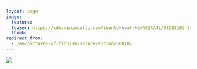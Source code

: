 ```yaml
---
layout: page
image:
  feature:
  teaser: https://cdn.minimuutti.com/luontokuvat/kev%C3%A4t/DSC05103-245px.jpg
  thumb:
redirect_from:
  - /en/pictures-of-finnish-nature/spring/00018/
---
```


![](https://cdn.minimuutti.com/luontokuvat/kev%C3%A4t/DSC05103-800px.jpg)
